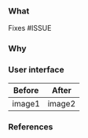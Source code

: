 ### What

<!--- Include a summary of the change and relevant motivation/context. List any dependencies that are required for this change. --->

Fixes #ISSUE

### Why

<!-- Explain why this change was made -->

### User interface

<!-- Include screenshots before and after images-->

| Before | After |
|-|-|
| image1 | image2 |

### References

<!-- Link inspiration links and references -->
